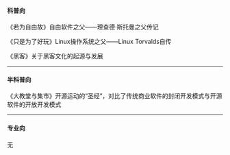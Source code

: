 

#### 科普向

《若为自由故》自由软件之父——理查德·斯托曼之父传记

《只是为了好玩》Linux操作系统之父——Linux Torvalds自传

《黑客》关于黑客文化的起源与发展

---

#### 半科普向



《大教堂与集市》开源运动的“圣经”，对比了传统商业软件的封闭开发模式与开源软件的开放开发模式

---

#### 专业向

无